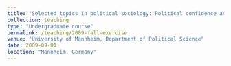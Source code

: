 ```yaml
---
title: "Selected topics in political sociology: Political confidence and democracy in Europe (Exercise, taught in German)"
collection: teaching
type: "Undergraduate course"
permalink: /teaching/2009-fall-exercise
venue: "University of Mannheim, Department of Political Science"
date: 2009-09-01
location: "Mannheim, Germany"
---
```

